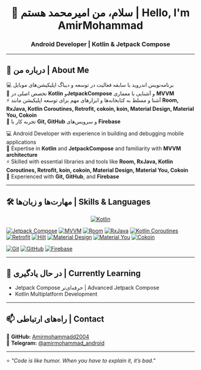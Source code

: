 <h1 align="center">👋 سلام، من امیرمحمد هستم | Hello, I'm AmirMohammad</h1>
<h3 align="center">Android Developer | Kotlin & Jetpack Compose </h3>

---

## 📌 درباره من | About Me
💻 برنامه‌نویس اندروید با سابقه فعالیت در توسعه و دیباگ اپلیکیشن‌های موبایل  
🎯 تخصص اصلی در **Kotlin** و**JetpackCompose** و آشنایی با معماری **MVVM**  
⚡ آشنا و مسلط به کتابخانه‌ها و ابزارهای مهم برای توسعه اپلیکیشن مانند **Room, RxJava, Kotlin Coroutines, Retrofit, cokoin, koin, Material Design, Material You, Cokoin**  
🔧 تجربه کار با **Git, GitHub** و سرویس‌های **Firebase**  

💻 Android Developer with experience in building and debugging mobile applications  
🎯 Expertise in **Kotlin** and **JetpackCompose** and familiarity with **MVVM architecture**  
⚡ Skilled with essential libraries and tools like **Room, RxJava, Kotlin Coroutines, Retrofit, koin, cokoin, Material Design, Material You, Cokoin**  
🔧 Experienced with **Git, GitHub**, and **Firebase**

---

## 🛠 مهارت‌ها و زبان‌ها | Skills & Languages
<p align="center">
  <!-- Languages -->
  <a href="#"><img alt="Kotlin" src="https://img.shields.io/badge/Kotlin-0095D5?style=for-the-badge&logo=kotlin&logoColor=white&labelColor=black" /></a>

  <!-- Frameworks & Libraries -->
  <a href="#"><img alt="Jetpack Compose" src="https://img.shields.io/badge/Jetpack%20Compose-4285F4?style=for-the-badge&logo=jetpackcompose&logoColor=white&labelColor=black" /></a>
  <a href="#"><img alt="MVVM" src="https://img.shields.io/badge/MVVM-FF6F00?style=for-the-badge&logoColor=white" /></a>
  <a href="#"><img alt="Room" src="https://img.shields.io/badge/Room-FF6F00?style=for-the-badge&logo=sqlite&logoColor=white&labelColor=black" /></a>
  <a href="#"><img alt="RxJava" src="https://img.shields.io/badge/RxJava-B7178C?style=for-the-badge&logo=reactivex&logoColor=white&labelColor=black" /></a>
  <a href="#"><img alt="Kotlin Coroutines" src="https://img.shields.io/badge/Kotlin%20Coroutines-0095D5?style=for-the-badge&logo=kotlin&logoColor=white&labelColor=black" /></a>
  <a href="#"><img alt="Retrofit" src="https://img.shields.io/badge/Retrofit-3F51B5?style=for-the-badge&logoColor=white&labelColor=black" /></a>
  <a href="#"><img alt="Hilt" src="https://img.shields.io/badge/Hilt-4CAF50?style=for-the-badge&logoColor=white&labelColor=black" /></a>
  <a href="#"><img alt="Material Design" src="https://img.shields.io/badge/Material%20Design-757575?style=for-the-badge&logoColor=white&labelColor=black" /></a>
  <a href="#"><img alt="Material You" src="https://img.shields.io/badge/Material%20You-4285F4?style=for-the-badge&logoColor=white&labelColor=black" /></a>
  <a href="#"><img alt="Cokoin" src="https://img.shields.io/badge/Cokoin-0095D5?style=for-the-badge&logoColor=white&labelColor=black" /></a>

  <!-- Tools -->
  <a href="#"><img alt="Git" src="https://img.shields.io/badge/Git-F05032?style=for-the-badge&logo=git&logoColor=white&labelColor=black" /></a>
  <a href="#"><img alt="GitHub" src="https://img.shields.io/badge/GitHub-181717?style=for-the-badge&logo=github&logoColor=white&labelColor=black" /></a>
  <a href="#"><img alt="Firebase" src="https://img.shields.io/badge/Firebase-FFCA28?style=for-the-badge&logo=firebase&logoColor=black&labelColor=white" /></a>
</p>

---

## 🌱 در حال یادگیری | Currently Learning
- Jetpack Compose حرفه‌ای‌تر | Advanced Jetpack Compose  
- Kotlin Multiplatform Development  

---

## 📫 راه‌های ارتباطی | Contact
📌 **GitHub:** [Amirmohammadd2004](https://github.com/Amirmohammadd2004)  
💬 **Telegram:** [@amirmohammad_android](https://t.me/amirmohammad_android)  

---

⭐️ _"Code is like humor. When you have to explain it, it’s bad."_

